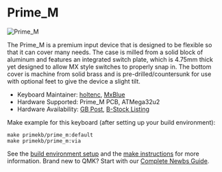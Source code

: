 # Prime_M

![Prime_M](https://i.imgur.com/Iqa6FJw.jpg)

The Prime_M is a premium input device that is designed to be flexible so that it can cover many needs. The case is milled from a solid block of aluminum and features an integrated switch plate, which is 4.75mm thick yet designed to allow MX style switches to properly snap in. The bottom cover is machine from solid brass and is pre-drilled/countersunk for use with optional feet to give the device a slight tilt.

* Keyboard Maintainer: [holtenc](https://github.com/holtenc), [MxBlue](https://github.com/MxBlu)
* Hardware Supported: Prime_M PCB, ATMega32u2
* Hardware Availability: [GB Post](https://geekhack.org/index.php?topic=91821.0), [B-Stock Listing](https://www.primekb.com/products/prime_m)

Make example for this keyboard (after setting up your build environment):

    make primekb/prime_m:default
    make primekb/prime_m:via

See the [build environment setup](https://docs.qmk.fm/#/getting_started_build_tools) and the [make instructions](https://docs.qmk.fm/#/getting_started_make_guide) for more information. Brand new to QMK? Start with our [Complete Newbs Guide](https://docs.qmk.fm/#/newbs).
